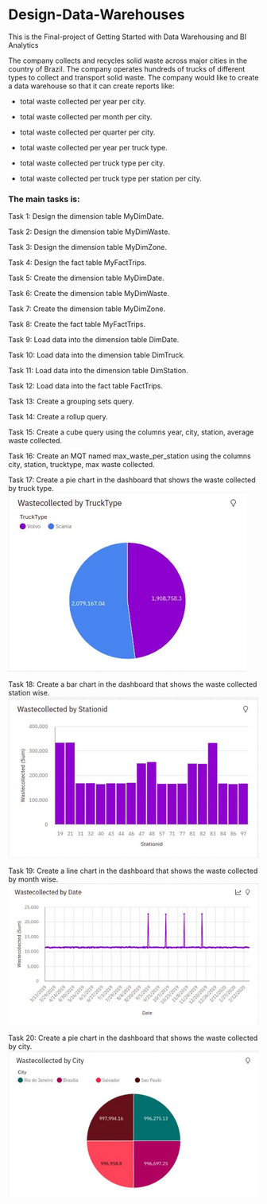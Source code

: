 # Design-Data-Warehouses
This is the Final-project of Getting Started with Data Warehousing and BI Analytics


The company collects and recycles solid waste across major cities in the country of Brazil. The company operates hundreds of trucks of different types to collect and transport solid waste. The company would like to create a data warehouse so that it can create reports like:

- total waste collected per year per city.

- total waste collected per month per city.

- total waste collected per quarter per city.

- total waste collected per year per truck type.

- total waste collected per truck type per city.

- total waste collected per truck type per station per city.

### The main tasks is:
Task 1: Design the dimension table MyDimDate. 

Task 2: Design the dimension table MyDimWaste. 

Task 3: Design the dimension table MyDimZone. 

Task 4: Design the fact table MyFactTrips. 

Task 5: Create the dimension table MyDimDate. 

Task 6: Create the dimension table MyDimWaste.  

Task 7: Create the dimension table MyDimZone. 

Task 8: Create the fact table MyFactTrips. 

Task 9: Load data into the dimension table DimDate.

Task 10: Load data into the dimension table DimTruck. 

Task 11: Load data into the dimension table DimStation. 

Task 12: Load data into the fact table FactTrips. 

Task 13: Create a grouping sets query.  

Task 14: Create a rollup query.  

Task 15: Create a cube query using the columns year, city, station, average waste collected.

Task 16: Create an MQT named max_waste_per_station using the columns city, station, trucktype, max waste collected.

Task 17: Create a pie chart in the dashboard that shows the waste collected by truck type.
![alt text](https://github.com/aia-elkashef/Design-Data-Warehouses/blob/main/images/17-pie.jpg)


Task 18: Create a bar chart in the dashboard that shows the waste collected station wise.
![alt text](https://github.com/aia-elkashef/Design-Data-Warehouses/blob/main/images/18-bar.jpg)


Task 19: Create a line chart in the dashboard that shows the waste collected by month wise.
![alt text](https://github.com/aia-elkashef/Design-Data-Warehouses/blob/main/images/19-line.jpg)


Task 20: Create a pie chart in the dashboard that shows the waste collected by city.
![alt text](https://github.com/aia-elkashef/Design-Data-Warehouses/blob/main/images/20-pie.jpg)

